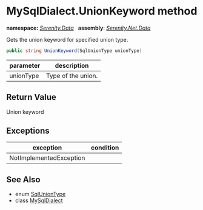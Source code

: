 # MySqlDialect.UnionKeyword method
**namespace:** *[Serenity.Data](../../README.md#serenity.data-namespace)*   **assembly**: *[Serenity.Net.Data](../../README.md)*

Gets the union keyword for specified union type.

```csharp
public string UnionKeyword(SqlUnionType unionType)
```

| parameter | description |
| --- | --- |
| unionType | Type of the union. |

## Return Value

Union keyword

## Exceptions

| exception | condition |
| --- | --- |
| NotImplementedException |  |

## See Also

* enum [SqlUnionType](../SqlUnionType.md)
* class [MySqlDialect](../MySqlDialect.md)
